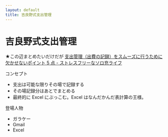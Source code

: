 ```yaml
---
layout: default
title: 吉良野式支出管理
---
```


# 吉良野式支出管理
★この辺まとめたいだけだが [支出管理（出費の記録）をスムーズに行うために欠かせないポイント 5 点 - ストレスフリーなソロ充ライフ](https://stressfree-fulfilling-solo.hatenablog.com/entry/2018/11/21/070600) 

コンセプト
- 支出は可能な限りその場で記録する
- その場記録分はあとでまとめる
- 最終的に Excel にぶっこむ。Excel はなんだかんだ表計算の王様。

登場人物
- ガラケー
- Gmail
- Excel
